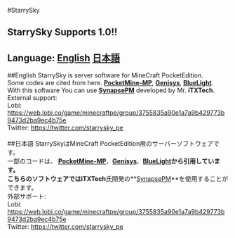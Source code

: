 ﻿#StarrySky
## StarrySky Supports 1.0!!
## Language: [English](#ENG) [日本語](#JPN)
##English
<a name="ENG"></a>
StarrySky is server software for MineCraft PocketEdition. <br>
Some codes are cited from here. **[PocketMine-MP](http://github.com/PocketMine/PocketMine-MP)**, **[Genisys](https://github.com/iTXTech/Genisys)**, **[BlueLight](https://github.com/BlueLightJapan/BlueLight)**. <br>
With this software You can use **[SynapsePM](https://github.com/iTXTech/SynapsePM)** developed by Mr. **iTXTech**. <br>
External support: <br>
Lobi: https://web.lobi.co/game/minecraftpe/group/3755835a90e1a7a9b429773b9473d2ba9ec4b75e <br>
Twitter: https://twitter.com/starrysky_pe <br>
<br>
##日本語
<a name="JPN"></a>
StarrySkyはMineCraft PocketEdition用のサーバーソフトウェアです。<br>
一部のコードは、 **[PocketMine-MP](http://github.com/PocketMine/PocketMine-MP)**、**[Genisys](https://github.com/iTXTech/Genisys)**、**[BlueLight](https://github.com/BlueLightJapan/BlueLight)**から引用しています。<br>
こちらのソフトウェアでは**iTXTech**氏開発の**[SynapsePM](https://github.com/iTXTech/SynapsePM)**を使用することができます。<br>
外部サポート:<br>
Lobi: https://web.lobi.co/game/minecraftpe/group/3755835a90e1a7a9b429773b9473d2ba9ec4b75e<br>
Twitter: https://twitter.com/starrysky_pe<br>
<br>
